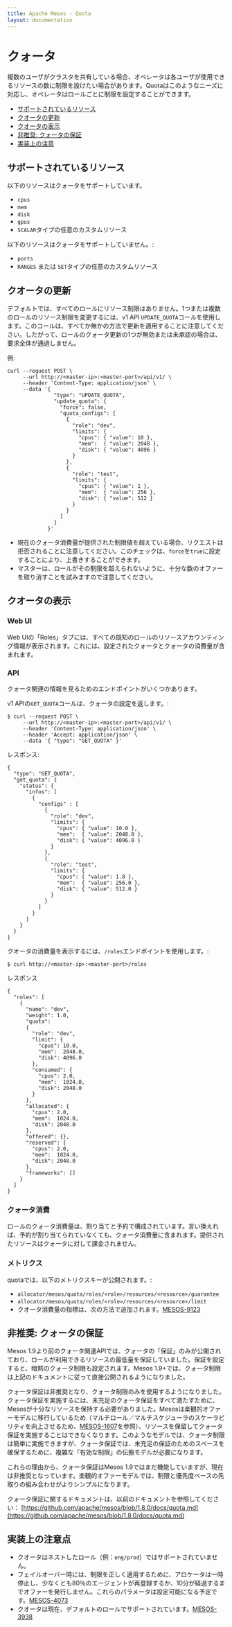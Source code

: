 ```yaml
---
title: Apache Mesos - Quota
layout: documentation
---
```


# クォータ

複数のユーザがクラスタを共有している場合、オペレータは各ユーザが使用できるリソースの数に制限を設けたい場合があります。Quotaはこのようなニーズに対応し、オペレータはロールごとに制限を設定することができます。

* [サポートされているリソース](#supported-resources)
* [クオータの更新](#updating-quotas)
* [クオータの表示](#viewing-quotas)
* [非推奨: クォータの保証](#deprecated-quota-guarantees)
* [実装上の注意](#implementation-notes)

## サポートされているリソース

以下のリソースはクォータをサポートしています。

* `cpus`
* `mem`
* `disk`
* `gpus`
* `SCALAR`タイプの任意のカスタムリソース

以下のリソースはクォータをサポートしていません。:

* `ports`
* `RANGES` または `SET`タイプの任意のカスタムリソース


## クオータの更新
デフォルトでは、すべてのロールにリソース制限はありません。1つまたは複数のロールのリソース制限を変更するには、v1 API `UPDATE_QUOTA`コールを使用します。このコールは、すべてか無かの方法で更新を適用することに注意してください。したがって、ロールのクォータ更新の1つが無効または未承認の場合は、要求全体が通過しません。

例:

```
curl --request POST \
     --url http://<master-ip>:<master-port>/api/v1/ \
     --header 'Content-Type: application/json' \
     --data '{
               "type": "UPDATE_QUOTA",
               "update_quota": {
                 "force": false,
                 "quota_configs": [
                   {
                     "role": "dev",
                     "limits": {
                       "cpus": { "value": 10 },
                       "mem":  { "value": 2048 },
                       "disk": { "value": 4096 }
                     }
                   },
                   {
                     "role": "test",
                     "limits": {
                       "cpus": { "value": 1 },
                       "mem":  { "value": 256 },
                       "disk": { "value": 512 }
                     }
                   }
                 ]
               }
             }'
```
* 現在のクォータ消費量が提供された制限値を超えている場合、リクエストは拒否されることに注意してください。このチェックは、`force`を`true`に設定することにより、上書きすることができます。
* マスターは、ロールがその制限を超えられないように、十分な数のオファーを取り消すことを試みますので注意してください。


## クオータの表示

### Web UI
Web UIの「Roles」タブには、すべての既知のロールのリソースアカウンティング情報が表示されます。これには、設定されたクォータとクォータの消費量が含まれます。

### API
クォータ関連の情報を見るためのエンドポイントがいくつかあります。

v1 APIの`GET_QUOTA`コールは、クォータの設定を返します。:

```
$ curl --request POST \
     --url http://<master-ip>:<master-port>/api/v1/ \
     --header 'Content-Type: application/json' \
     --header 'Accept: application/json' \
     --data '{ "type": "GET_QUOTA" }'
```

レスポンス:

```
{
  "type": "GET_QUOTA",
  "get_quota": {
    "status": {
      "infos": [
        {
          "configs" : [
            {
              "role": "dev",
              "limits": {
                "cpus": { "value": 10.0 },
                "mem":  { "value": 2048.0 },
                "disk": { "value": 4096.0 }
              }
            },
            {
              "role": "test",
              "limits": {
                "cpus": { "value": 1.0 },
                "mem":  { "value": 256.0 },
                "disk": { "value": 512.0 }
              }
            }
          ]
        }
      ]
    }
  }
}
```
クオータの消費量を表示するには、`/roles`エンドポイントを使用します。:

```
$ curl http://<master-ip>:<master-port>/roles
```

レスポンス

```
{
  "roles": [
    {
      "name": "dev",
      "weight": 1.0,
      "quota":
      {
        "role": "dev",
        "limit": {
          "cpus": 10.0,
          "mem":  2048.0,
          "disk": 4096.0
        },
        "consumed": {
          "cpus": 2.0,
          "mem":  1024.0,
          "disk": 2048.0
        }
      },
      "allocated": {
        "cpus": 2.0,
        "mem":  1024.0,
        "disk": 2048.0
      },
      "offered": {},
      "reserved": {
        "cpus": 2.0,
        "mem":  1024.0,
        "disk": 2048.0
      },
      "frameworks": []
    }
  ]
}
```

### クォータ消費

ロールのクォータ消費量は、割り当てと予約で構成されています。言い換えれば、予約が割り当てられていなくても、クォータ消費量に含まれます。提供されたリソースはクォータに対して課金されません。

### メトリクス

quotaでは、以下のメトリクスキーが公開されます。:

* `allocator/mesos/quota/roles/<role>/resources/<resource>/guarantee`
* `allocator/mesos/quota/roles/<role>/resources/<resource>/limit`
* クオータ消費量の指標は、次の方法で追加されます。[MESOS-9123](https://issues.apache.org/jira/browse/MESOS-9123)


## 非推奨: クォータの保証
Mesos 1.9より前のクォータ関連APIでは、クォータの「保証」のみが公開されており、ロールが利用できるリソースの最低量を保証していました。保証を設定すると、暗黙のクォータ制限も設定されます。Mesos 1.9+では、クォータ制限は上記のドキュメントに従って直接公開されるようになりました。

クォータ保証は非推奨となり、クォータ制限のみを使用するようになりました。クォータ保証を実施するには、未充足のクォータ保証をすべて満たすために、Mesosが十分なリソースを保持する必要がありました。Mesosは楽観的オファーモデルに移行しているため（マルチロール／マルチスケジューラのスケーラビリティを向上させるため、[MESOS-1607](https://issues.apache.org/jira/browse/MESOS-1607)を参照）、リソースを保留してクォータ保証を実施することはできなくなります。このようなモデルでは、クォータ制限は簡単に実施できますが、クォータ保証では、未充足の保証のためのスペースを確保するために、複雑な「有効な制限」の伝搬モデルが必要になります。

これらの理由から、クォータ保証はMesos 1.9ではまだ機能していますが、現在は非推奨となっています。楽観的オファーモデルでは、制限と優先度ベースの先取りの組み合わせがよりシンプルになります。

クォータ保証に関するドキュメントは、以前のドキュメントを参照してください： [https://github.com/apache/mesos/blob/1.8.0/docs/quota.md](https://github.com/apache/mesos/blob/1.8.0/docs/quota.md)

## 実装上の注意点
* クオータはネストしたロール（例：`eng/prod`）ではサポートされていません。
* フェイルオーバー時には、制限を正しく適用するために、アロケータは一時停止し、少なくとも80％のエージェントが再登録するか、10分が経過するまでオファーを発行しません。これらのパラメータは設定可能になる予定です。[MESOS-4073](https://issues.apache.org/jira/browse/MESOS-4073)
* クオータは現在、デフォルトのロールでサポートされています。[MESOS-3938](https://issues.apache.org/jira/browse/MESOS-3938)
